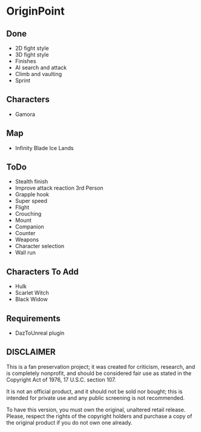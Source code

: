 # OriginPoint

## Done
- 2D fight style
- 3D fight style
- Finishes
- AI search and attack
- Climb and vaulting
- Sprint
## Characters
- Gamora
## Map
- Infinity Blade Ice Lands
## ToDo
- Stealth finish
- Improve attack reaction 3rd Person
- Grapple hook
- Super speed
- Flight
- Crouching
- Mount
- Companion
- Counter
- Weapons
- Character selection
- Wall run
## Characters To Add
- Hulk
- Scarlet Witch
- Black Widow

## Requirements
- DazToUnreal plugin

## DISCLAIMER

This is a fan preservation project; it was created for criticism, research,
and is completely nonprofit, and should be considered fair use as stated
in the Copyright Act of 1976, 17 U.S.C. section 107.

It is not an official product, and it should not be sold nor bought; this is
intended for private use and any public screening is not recommended.

To have this version, you must own the original, unaltered retail release.
Please, respect the rights of the copyright holders and purchase a copy
of the original product if you do not own one already.

